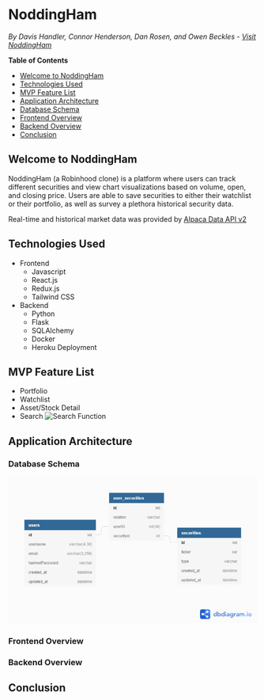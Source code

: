 # NoddingHam
*By Davis Handler, Connor Henderson, Dan Rosen, and Owen Beckles - [Visit NoddingHam](https://nodding-ham.herokuapp.com/)*

**Table of Contents**
* [Welcome to NoddingHam](#welcome-to-noddingham)
* [Technologies Used](#technologies-used)
* [MVP Feature List](#mvp-feature-list)
* [Application Architecture](#application-architecture)
* [Database Schema](#database-schema)
* [Frontend Overview](#frontend-overview)
* [Backend Overview](#backend-overview)
* [Conclusion](#conclusion)

## Welcome to NoddingHam
NoddingHam (a Robinhood clone) is a platform where users can track different securities and view chart visualizations based on volume, open, and closing price. Users are able to save securities to either their watchlist or their portfolio, as well as survey a plethora historical security data.

Real-time and historical market data was provided by [Alpaca Data API v2](https://alpaca.markets/data)

## Technologies Used
* Frontend
    * Javascript
    * React.js
    * Redux.js
    * Tailwind CSS
* Backend
    * Python
    * Flask
    * SQLAlchemy
    * Docker
    * Heroku Deployment

## MVP Feature List
* Portfolio
* Watchlist
* Asset/Stock Detail
* Search
![Search Function](/images/NHSearch.gif)

## Application Architecture

### Database Schema
![Database Schema](/images/NoddingHamDB.png)

### Frontend Overview
### Backend Overview


## Conclusion
